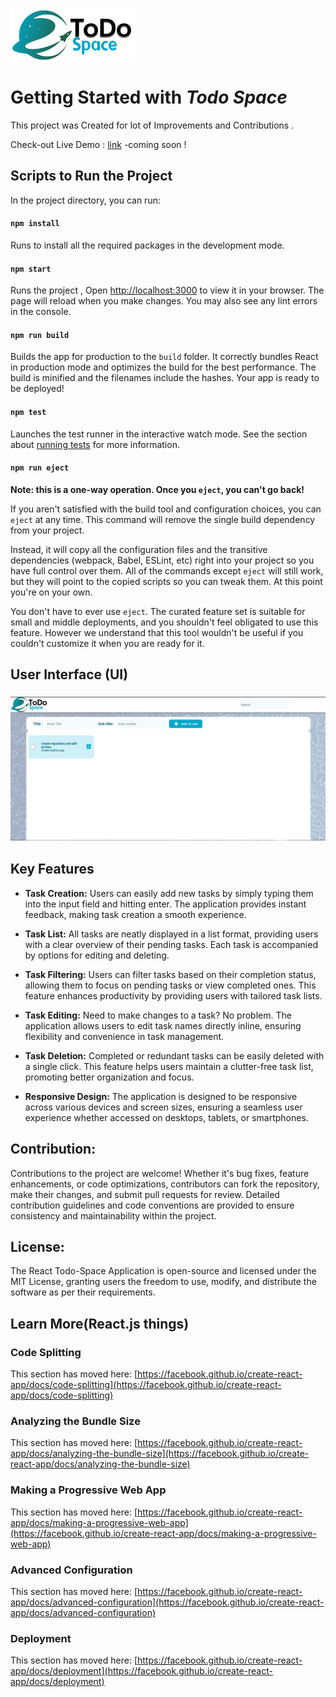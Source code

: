 ![](https://raw.githubusercontent.com/msi-end/Todo-Space/main/src/img/logo.png)




# Getting Started with *Todo Space*

This project was Created for lot of Improvements and Contributions .

Check-out Live Demo : [link](#)  -coming soon !

## Scripts to Run the Project

In the project directory, you can run:

#### `npm install `

Runs to install all the required packages in the development mode.

#### `npm start `

Runs the project , Open [http://localhost:3000](http://localhost:3000) to view it in your browser. The page will reload when you make changes. You may also see any lint errors in the console.

#### `npm run build`

Builds the app for production to the `build` folder. It correctly bundles React in production mode and optimizes the build for the best performance. The build is minified and the filenames include the hashes. Your app is ready to be deployed!

#### `npm test`

Launches the test runner in the interactive watch mode. See the section about [running tests](https://facebook.github.io/create-react-app/docs/running-tests) for more information.

#### `npm run eject`

**Note: this is a one-way operation. Once you `eject`, you can't go back!**

If you aren't satisfied with the build tool and configuration choices, you can `eject` at any time. This command will remove the single build dependency from your project.

Instead, it will copy all the configuration files and the transitive dependencies (webpack, Babel, ESLint, etc) right into your project so you have full control over them. All of the commands except `eject` will still work, but they will point to the copied scripts so you can tweak them. At this point you're on your own.

You don't have to ever use `eject`. The curated feature set is suitable for small and middle deployments, and you shouldn't feel obligated to use this feature. However we understand that this tool wouldn't be useful if you couldn't customize it when you are ready for it.



## User Interface (UI)

### ![](https://raw.githubusercontent.com/msi-end/Todo-Space/main/screenshot/Screenshot%20at%202024-05-08%2015-55-38.png)



## Key Features

- **Task Creation:** Users can easily add new tasks by simply typing them into the input field and hitting enter. The application provides instant feedback, making task creation a smooth experience.

- **Task List:** All tasks are neatly displayed in a list format, providing users with a clear overview of their pending tasks. Each task is accompanied by options for editing and deleting.

- **Task Filtering:** Users can filter tasks based on their completion status, allowing them to focus on pending tasks or view completed ones. This feature enhances productivity by providing users with tailored task lists.

- **Task Editing:** Need to make changes to a task? No problem. The application allows users to edit task names directly inline, ensuring flexibility and convenience in task management.

- **Task Deletion:** Completed or redundant tasks can be easily deleted with a single click. This feature helps users maintain a clutter-free task list, promoting better organization and focus.

- **Responsive Design:** The application is designed to be responsive across various devices and screen sizes, ensuring a seamless user experience whether accessed on desktops, tablets, or smartphones.

## **Contribution:** 

Contributions to the project are welcome! Whether it's bug fixes, feature enhancements, or code optimizations, contributors can fork the repository, make their changes, and submit pull requests for review. Detailed contribution guidelines and code conventions are provided to ensure consistency and maintainability within the project.

## **License:** 

The React Todo-Space Application is open-source and licensed under the MIT License, granting users the freedom to use, modify, and distribute the software as per their requirements.



## Learn More(React.js things)

### Code Splitting

This section has moved here: [https://facebook.github.io/create-react-app/docs/code-splitting](https://facebook.github.io/create-react-app/docs/code-splitting)

### Analyzing the Bundle Size

This section has moved here: [https://facebook.github.io/create-react-app/docs/analyzing-the-bundle-size](https://facebook.github.io/create-react-app/docs/analyzing-the-bundle-size)

### Making a Progressive Web App

This section has moved here: [https://facebook.github.io/create-react-app/docs/making-a-progressive-web-app](https://facebook.github.io/create-react-app/docs/making-a-progressive-web-app)

### Advanced Configuration

This section has moved here: [https://facebook.github.io/create-react-app/docs/advanced-configuration](https://facebook.github.io/create-react-app/docs/advanced-configuration)

### Deployment

This section has moved here: [https://facebook.github.io/create-react-app/docs/deployment](https://facebook.github.io/create-react-app/docs/deployment)

